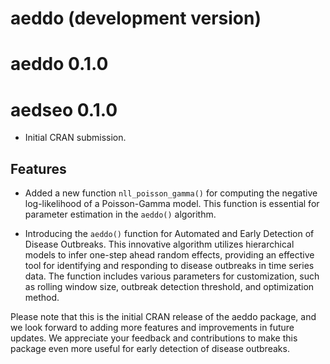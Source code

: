 # aeddo (development version)

# aeddo 0.1.0

# aedseo 0.1.0

* Initial CRAN submission.

## Features

- Added a new function `nll_poisson_gamma()` for computing the negative log-likelihood of a Poisson-Gamma model. This function is essential for parameter estimation in the `aeddo()` algorithm.

- Introducing the `aeddo()` function for Automated and Early Detection of Disease Outbreaks. This innovative algorithm utilizes hierarchical models to infer one-step ahead random effects, providing an effective tool for identifying and responding to disease outbreaks in time series data. The function includes various parameters for customization, such as rolling window size, outbreak detection threshold, and optimization method.

Please note that this is the initial CRAN release of the aeddo package, and we look forward to adding more features and improvements in future updates. We appreciate your feedback and contributions to make this package even more useful for early detection of disease outbreaks.
